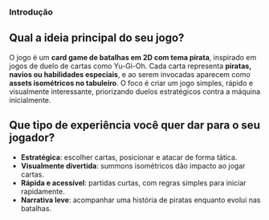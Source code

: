 ### Introdução

## Qual a ideia principal do seu jogo?
O jogo é um **card game de batalhas em 2D com tema pirata**, inspirado em jogos de duelo de cartas como Yu-Gi-Oh. Cada carta representa **piratas, navios ou habilidades especiais**, e ao serem invocadas aparecem como **assets isométricos no tabuleiro**. O foco é criar um jogo simples, rápido e visualmente interessante, priorizando duelos estratégicos contra a máquina inicialmente.

## Que tipo de experiência você quer dar para o seu jogador?
- **Estratégica**: escolher cartas, posicionar e atacar de forma tática.  
- **Visualmente divertida**: summons isométricos dão impacto ao jogar cartas.  
- **Rápida e acessível**: partidas curtas, com regras simples para iniciar rapidamente.  
- **Narrativa leve**: acompanhar uma história de piratas enquanto evolui nas batalhas.
